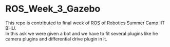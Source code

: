 # ROS_Week_3_Gazebo
This repo is contributed to final week of <a href = "https://github.com/Robotics-Club-IIT-BHU/ROS-SummerCamp21/tree/final/Task3/Subpart1">ROS</a> of Robotics Summer Camp IIT BHU.<br>
In this ask we were given a bot and we have to fit several plugins like he camera plugins and differential drive plugin in it.

